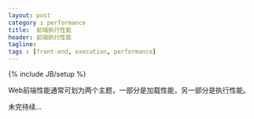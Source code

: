 ```yaml
---
layout: post
category : performance
title:  前端执行性能
header: 前端执行性能
tagline:
tags : [front-end, execution, performance]
---
```

{% include JB/setup %}

Web前端性能通常可划为两个主题，一部分是加载性能，另一部分是执行性能。

未完待续...